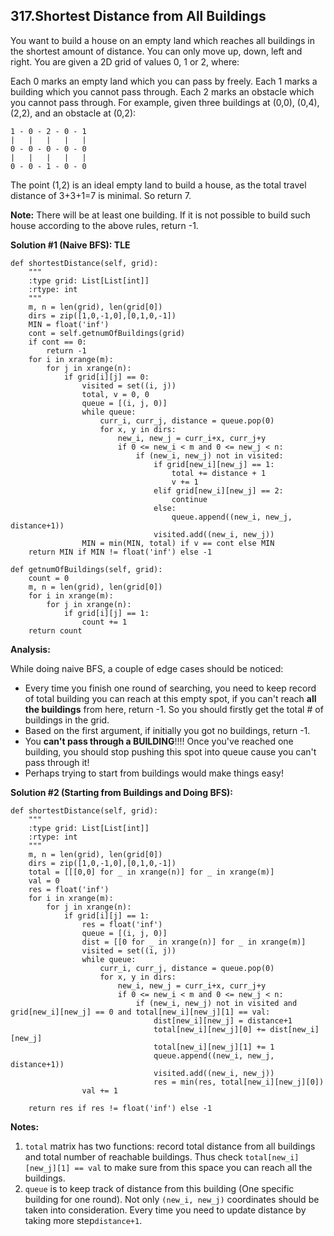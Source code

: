 ## 317.Shortest Distance from All Buildings

You want to build a house on an empty land which reaches all buildings in the shortest amount of distance. You can only move up, down, left and right. You are given a 2D grid of values 0, 1 or 2, where:

Each 0 marks an empty land which you can pass by freely.
Each 1 marks a building which you cannot pass through.
Each 2 marks an obstacle which you cannot pass through.
For example, given three buildings at (0,0), (0,4), (2,2), and an obstacle at (0,2):

    1 - 0 - 2 - 0 - 1
    |   |   |   |   |
    0 - 0 - 0 - 0 - 0
    |   |   |   |   |
    0 - 0 - 1 - 0 - 0
The point (1,2) is an ideal empty land to build a house, as the total travel distance of 3+3+1=7 is minimal. So return 7.

**Note:**
There will be at least one building. If it is not possible to build such house according to the above rules, return -1.


**Solution #1 (Naive BFS): TLE**

    def shortestDistance(self, grid):
        """
        :type grid: List[List[int]]
        :rtype: int
        """
        m, n = len(grid), len(grid[0])
        dirs = zip([1,0,-1,0],[0,1,0,-1])
        MIN = float('inf')
        cont = self.getnumOfBuildings(grid)
        if cont == 0:
            return -1
        for i in xrange(m):
            for j in xrange(n):
                if grid[i][j] == 0:
                    visited = set((i, j))
                    total, v = 0, 0
                    queue = [(i, j, 0)]
                    while queue:
                        curr_i, curr_j, distance = queue.pop(0)
                        for x, y in dirs:
                            new_i, new_j = curr_i+x, curr_j+y
                            if 0 <= new_i < m and 0 <= new_j < n:
                                if (new_i, new_j) not in visited:
                                    if grid[new_i][new_j] == 1:
                                        total += distance + 1
                                        v += 1
                                    elif grid[new_i][new_j] == 2:
                                        continue
                                    else:
                                        queue.append((new_i, new_j, distance+1))
                                    visited.add((new_i, new_j))
                    MIN = min(MIN, total) if v == cont else MIN
        return MIN if MIN != float('inf') else -1
        
    def getnumOfBuildings(self, grid):
        count = 0
        m, n = len(grid), len(grid[0])
        for i in xrange(m):
            for j in xrange(n):
                if grid[i][j] == 1:
                    count += 1
        return count
        
**Analysis:**

While doing naive BFS, a couple of edge cases should be noticed:

* Every time you finish one round of searching, you need to keep record of total building you can reach at this empty spot, if you can't reach **all the buildings** from here, return -1. So you should firstly get the total # of buildings in the grid.
* Based on the first argument, if initially you got no buildings, return -1.
* You **can't pass through a BUILDING**!!!! Once you've reached one building, you should stop pushing this spot into queue cause you can't pass through it!
* Perhaps trying to start from buildings would make things easy!

**Solution #2 (Starting from Buildings and Doing BFS):**

    def shortestDistance(self, grid):
        """
        :type grid: List[List[int]]
        :rtype: int
        """
        m, n = len(grid), len(grid[0])
        dirs = zip([1,0,-1,0],[0,1,0,-1])
        total = [[[0,0] for _ in xrange(n)] for _ in xrange(m)]
        val = 0
        res = float('inf')
        for i in xrange(m):
            for j in xrange(n):
                if grid[i][j] == 1:
                    res = float('inf')
                    queue = [(i, j, 0)]
                    dist = [[0 for _ in xrange(n)] for _ in xrange(m)]
                    visited = set((i, j))
                    while queue:
                        curr_i, curr_j, distance = queue.pop(0)
                        for x, y in dirs:
                            new_i, new_j = curr_i+x, curr_j+y
                            if 0 <= new_i < m and 0 <= new_j < n:
                                if (new_i, new_j) not in visited and grid[new_i][new_j] == 0 and total[new_i][new_j][1] == val:
                                    dist[new_i][new_j] = distance+1
                                    total[new_i][new_j][0] += dist[new_i][new_j]
                                    total[new_i][new_j][1] += 1
                                    queue.append((new_i, new_j, distance+1))
                                    visited.add((new_i, new_j))
                                    res = min(res, total[new_i][new_j][0])
                    val += 1

        return res if res != float('inf') else -1
        
**Notes:**

1. `total` matrix has two functions: record total distance from all buildings and total number of reachable buildings. Thus check `total[new_i][new_j][1] == val` to make sure from this space you can reach all the buildings.
2. `queue` is to keep track of distance from this building (One specific building for one round). Not only `(new_i, new_j)` coordinates should be taken into consideration. Every time you need to update distance by taking more step`distance+1`. 
                                
                        
        




